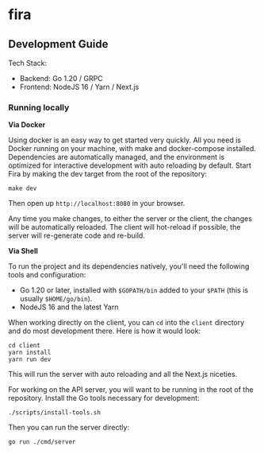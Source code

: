 # fira

## Development Guide

Tech Stack:

* Backend: Go 1.20 / GRPC 
* Frontend: NodeJS 16 / Yarn / Next.js

### Running locally

**Via Docker**

Using docker is an easy way to get started very quickly. All you need is Docker running on your machine, with make and docker-compose installed. Dependencies are automatically managed, and the environment is optimized for interactive development with auto reloading by default. Start Fira by making the dev target from the root of the repository:

```shell
make dev
```

Then open up `http://localhost:8080` in your browser.

Any time you make changes, to either the server or the client, the changes will be automatically reloaded. The client will hot-reload if possible, the server will re-generate code and re-build.

**Via Shell**

To run the project and its dependencies natively, you'll need the following tools and configuration:

* Go 1.20 or later, installed with `$GOPATH/bin` added to your `$PATH` (this is usually `$HOME/go/bin`).
* NodeJS 16 and the latest Yarn

When working directly on the client, you can `cd` into the `client` directory and do most development there. Here is how it would look:

```shell
cd client
yarn install
yarn run dev
```

This will run the server with auto reloading and all the Next.js niceties. 

For working on the API server, you will want to be running in the root of the repository. Install the Go tools necessary for development:

```shell
./scripts/install-tools.sh
```

Then you can run the server directly:

```shell
go run ./cmd/server
```
